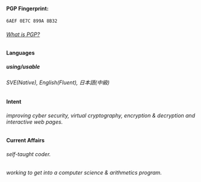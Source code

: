 #### PGP Fingerprint: 
`6AEF 0E7C 899A 8B32`
###### [What is PGP?](https://en.wikipedia.org/wiki/Pretty_Good_Privacy#PGP_fingerprint)

#### Languages

##### using/usable
###### SVE(Native), English(Fluent), 日本語(中級)

#### Intent
###### improving cyber security, virtual cryptography, encryption & decryption and interactive web pages.

#### Current Affairs
###### self-taught coder.
###### working to get into a computer science & arithmetics program.
